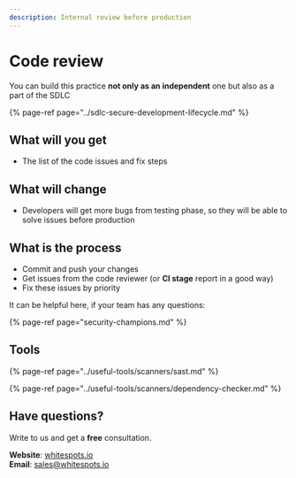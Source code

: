 ```yaml
---
description: Internal review before production
---
```


# Code review

You can build this practice **not only as an independent** one but also as a part of the SDLC

{% page-ref page="../sdlc-secure-development-lifecycle.md" %}

## What will you get

* The list of the code issues and fix steps

## What will change

* Developers will get more bugs from testing phase, so they will be able to solve issues before production

## What is the process

* Commit and push your changes
* Get issues from the code reviewer \(or **CI stage** report in a good way\)
* Fix these issues by priority

It can be helpful here, if your team has any questions:

{% page-ref page="security-champions.md" %}

## Tools

{% page-ref page="../useful-tools/scanners/sast.md" %}

{% page-ref page="../useful-tools/scanners/dependency-checker.md" %}

## Have questions?

Write to us and get a **free** consultation.

**Website**: [whitespots.io](https://whitespots.io/?utm=appsecwiki)   
**Email**: [sales@whitespots.io](mailto:sales@whitespots.io)

